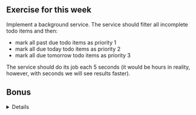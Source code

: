 ## Exercise for this week

Implement a background service.
The service should filter all incomplete todo items and then:

- mark all past due todo items as priority 1
- mark all due today todo items as priority 2
- mark all due tomorrow todo items as priority 3

The service should do its job each 5 seconds (it would be hours in reality, however, with seconds we will see results faster).

## Bonus

<details>

If you're confident in writing tests, write some tests for the background service you'll have implemented.

</details>